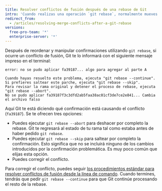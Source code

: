 ```yaml
---
title: Resolver conflictos de fusión después de una rebase de Git
intro: 'Cuando realizas una operación `git rebase`, normalmente mueves confirmaciones de un lado a otro. Por este motivo, puedes generar una situación en la que se introduzca un conflicto de fusión. Esto implica que dos de tus confirmaciones modificaron la misma línea del mismo archivo, y Git no sabe qué cambio aplicar.'
redirect_from:
  - /articles/resolving-merge-conflicts-after-a-git-rebase
versions:
  free-pro-team: '*'
  enterprise-server: '*'
---
```



Después de reordenar y manipular confirmaciones utilizando `git rebase`, si ocurre un conflicto de fusión, Git te lo informará con el siguiente mensaje impreso en el terminal:

```shell
error: no se pudo aplicar fa39187... algo para agregar al parte A

Cuando hayas resuelto este problema, ejecuta "git rebase --continue".
Si prefieres saltear este parche, ejecuta "git rebase --skip".
Para revisar la rama original y detener el proceso de rebase, ejecuta "git rebase --abort".
No se pudo aplicar fa39187f3c3dfd2ab5faa38ac01cf3de7ce2e841... Cambia el archivo falso
```

Aquí Git te está diciendo qué confirmación está causando el conflicto (`fa39187`). Se te ofrecen tres opciones:

* Puedes ejecutar `git rebase --abort` para deshacer por completo la rebase. Git te regresará al estado de tu rama tal como estaba antes de haber pedido `git rebase`.
* Puedes ejecutar `git rebase --skip` para saltear por completo la confirmación. Esto significa que no se incluirá ninguno de los cambios introducidos por la confirmación problemática. Es muy poco común que elijas esta opción.
* Puedes corregir el conflicto.

Para corregir el conflicto, puedes seguir [los procedimientos estándar para resolver conflictos de fusión desde la línea de comando](/articles/resolving-a-merge-conflict-using-the-command-line). Cuando termines, tendrás que pedir `git rebase --continue` para que Git continúe procesando el resto de la rebase.
